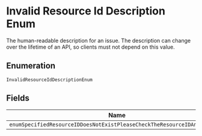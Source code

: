 
# Invalid Resource Id Description Enum

The human-readable description for an issue. The description can change over the lifetime of an API, so clients must not depend on this value.

## Enumeration

`InvalidResourceIdDescriptionEnum`

## Fields

| Name |
|  --- |
| `enumSpecifiedResourceIDDoesNotExistPleaseCheckTheResourceIDAndTryAgain` |

